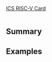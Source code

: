 [ICS RISC-V Card](../University/SS24/Computer%20Architecture/Lecture/Exam%20prep/_attachments/riscv-card-ext-v0.6a.pdf)
```table-of-contents
```
## Summary

## Examples